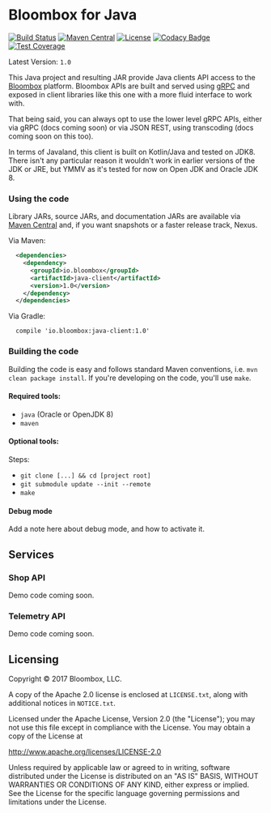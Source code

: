 # Bloombox for Java

[![Build Status](https://travis-ci.org/Bloombox/Java.svg?branch=master)](https://travis-ci.org/Bloombox/Java) [![Maven Central](https://img.shields.io/maven-central/v/io.bloombox/java-client.svg)](http://search.maven.org/#search%7Cgav%7C1%7Cg%3A%22io.bloombox%22%20AND%20a%3A%22java-client%22) [![License](https://img.shields.io/badge/License-Apache%202.0-blue.svg)](https://opensource.org/licenses/Apache-2.0) [![Codacy Badge](https://api.codacy.com/project/badge/Grade/e76289cfda1c44deb7fed137f504e164)](https://www.codacy.com/app/bloombox/Java?utm_source=github.com&amp;utm_medium=referral&amp;utm_content=Bloombox/Java&amp;utm_campaign=Badge_Grade) [![Test Coverage](https://api.codeclimate.com/v1/badges/97f47bd5c867f368414a/test_coverage)](https://codeclimate.com/github/Bloombox/Java/test_coverage)

Latest Version: `1.0`

This Java project and resulting JAR provide Java clients API access to the [Bloombox](https://bloombox.io) platform.
Bloombox APIs are built and served using [gRPC](https://grpc.io) and exposed in client libraries like this one with a
more fluid interface to work with.

That being said, you can always opt to use the lower level gRPC APIs, either via gRPC (docs coming soon) or via JSON
REST, using transcoding (docs coming soon on this too).

In terms of Javaland, this client is built on Kotlin/Java and tested on JDK8. There isn't any particular reason it
wouldn't work in earlier versions of the JDK or JRE, but YMMV as it's tested for now on Open JDK and Oracle JDK 8.


### Using the code

Library JARs, source JARs, and documentation JARs are available via [Maven Central](http://search.maven.org/#search%7Cgav%7C1%7Cg%3A%22io.bloombox%22%20AND%20a%3A%22java-client%22) and, if you want snapshots or a faster release track, Nexus.

Via Maven:

```xml
  <dependencies>
    <dependency>
      <groupId>io.bloombox</groupId>
      <artifactId>java-client</artifactId>
      <version>1.0</version>
    </dependency>
  </dependencies>
```

Via Gradle:

```
  compile 'io.bloombox:java-client:1.0'
```


### Building the code

Building the code is easy and follows standard Maven conventions, i.e. `mvn clean package install`.
If you're developing on the code, you'll use `make`.

#### Required tools:

- `java` (Oracle or OpenJDK 8)
- `maven`


#### Optional tools:

Steps:

- `git clone [...] && cd [project root]`
- `git submodule update --init --remote`
- `make`


#### Debug mode

Add a note here about debug mode, and how to activate it.


## Services


### Shop API

Demo code coming soon.


### Telemetry API

Demo code coming soon.


## Licensing

Copyright © 2017 Bloombox, LLC.

A copy of the Apache 2.0 license is enclosed at `LICENSE.txt`, along with
additional notices in `NOTICE.txt`.

Licensed under the Apache License, Version 2.0 (the "License");
you may not use this file except in compliance with the License.
You may obtain a copy of the License at

http://www.apache.org/licenses/LICENSE-2.0

Unless required by applicable law or agreed to in writing, software
distributed under the License is distributed on an "AS IS" BASIS,
WITHOUT WARRANTIES OR CONDITIONS OF ANY KIND, either express or implied.
See the License for the specific language governing permissions and
limitations under the License.
